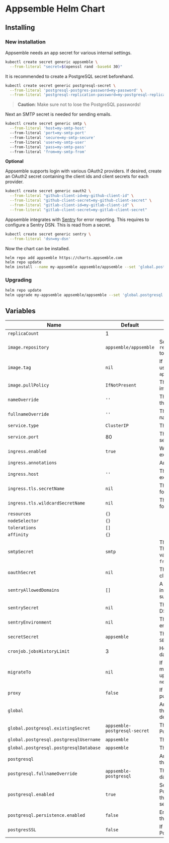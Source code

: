 # Appsemble Helm Chart

## Installing

### New installation

Appsemble needs an app secret for various internal settings.

```sh
kubectl create secret generic appsemble \
  --from-literal "secret=$(openssl rand -base64 30)"
```

It is recommended to create a PostgreSQL secret beforehand.

```sh
kubectl create secret generic postgresql-secret \
  --from-literal 'postgresql-postgres-password=my-password' \
  --from-literal 'postgresql-replication-password=my-postgresql-replication-password'
```

> **Caution**: Make sure not to lose the PostgreSQL passwords!

Next an SMTP secret is needed for sending emails.

```sh
kubectl create secret generic smtp \
  --from-literal 'host=my-smtp-host'
  --from-literal 'port=my-smtp-port'
  --from-literal 'secure=my-smtp-secure'
  --from-literal 'user=my-smtp-user'
  --from-literal 'pass=my-smtp-pass'
  --from-literal 'from=my-smtp-from'
```

**Optional**

Appsemble supports login with various OAuth2 providers. If desired, create an OAuth2 secret
containing the client ids and client secrets for each provider.

```sh
kubectl create secret generic oauth2 \
  --from-literal "github-client-id=my-github-client-id" \
  --from-literal "github-client-secret=my-github-client-secret" \
  --from-literal "gitlab-client-id=my-gitlab-client-id" \
  --from-literal "gitlab-client-secret=my-gitlab-client-secret"
```

Appsemble integrates with [Sentry] for error reporting. This requires to configure a Sentry DSN.
This is read from a secret.

```sh
kubectl create secret generic sentry \
  --from-literal 'dsn=my-dsn'
```

Now the chart can be installed.

```sh
helm repo add appsemble https://charts.appsemble.com
helm repo update
helm install --name my-appsemble appsemble/appsemble --set 'global.postgresql.existingSecret=postgresql-secret'
```

### Upgrading

```sh
helm repo update
helm upgrade my-appsemble appsemble/appsemble --set 'global.postgresql.existingSecret=postgresql-secret'
```

## Variables

| Name                                   | Default                       | Description                                                                                                                               |
| -------------------------------------- | ----------------------------- | ----------------------------------------------------------------------------------------------------------------------------------------- |
| `replicaCount`                         | 1                             |                                                                                                                                           |
| `image.repository`                     | `appsemble/appsemble`         | Set this to `registry.gitlab.io/appsemble/appsemble` to support prerelease versions.                                                      |
| `image.tag`                            | `nil`                         | If specified, this Docker image tag will be used. Otherwise, it will use the chart’s `appVersion`.                                        |
| `image.pullPolicy`                     | `IfNotPresent`                | This can be used to override the default image pull policy.                                                                               |
| `nameOverride`                         | `''`                          | This can be used to override the name in the templates.                                                                                   |
| `fullnameOverride`                     | `''`                          | This can be used to override the full name in the templates.                                                                              |
| `service.type`                         | `ClusterIP`                   | The type of the Appsemble service.                                                                                                        |
| `service.port`                         | 80                            | The HTTP port on which the Appsemble service will be exposed to the cluster.                                                              |
| `ingress.enabled`                      | `true`                        | Whether or not the service should be exposed through an ingress.                                                                          |
| `ingress.annotations`                  |                               | Annotations for the Appsemble ingress.                                                                                                    |
| `ingress.host`                         | `''`                          | The host name on which the ingress will expose the service.                                                                               |
| `ingress.tls.secretName`               | `nil`                         | The secret name to use to configure TLS for the top level host.                                                                           |
| `ingress.tls.wildcardSecretName`       | `nil`                         | The secret name to use to configure TLS for the direct wildcard host.                                                                     |
| `resources`                            | `{}`                          |                                                                                                                                           |
| `nodeSelector`                         | `{}`                          |                                                                                                                                           |
| `tolerations`                          | `[]`                          |                                                                                                                                           |
| `affinity`                             | `{}`                          |                                                                                                                                           |
| `smtpSecret`                           | `smtp`                        | The secret to use for configuring SMTP. The secret should contain the following values: `host`, `port`, `secure`, `user`, `pass`, `from`. |
| `oauthSecret`                          | `nil`                         | The secret which holds client ids and client secrets for OAuth2 providers.                                                                |
| `sentryAllowedDomains`                 | `[]`                          | A list of domains on which Sentry integration will be enabled. Wildcards are supported.                                                   |
| `sentrySecret`                         | `nil`                         | The secret from which to read the [Sentry] DSN.                                                                                           |
| `sentryEnvironment`                    | `nil`                         | The environment to send with Sentry error reports.                                                                                        |
| `secretSecret`                         | `appsemble`                   | The Kubernetes secret which holds the `SECRET` environment variable.                                                                      |
| `cronjob.jobsHistoryLimit`             | 3                             | How long to keep logs for cronjobs in days.                                                                                               |
| `migrateTo`                            | `nil`                         | If specified, the database will be migrated to this specific version. To upgrade to the latest version, specify `next`.                   |
| `proxy`                                | `false`                       | If `true`, The proxy is trusted for logging purposes.                                                                                     |
| `global`                               |                               | Any `global` variables are shared between the Appsemble chart and its `postgresql` dependency chart.                                      |
| `global.postgresql.existingSecret`     | `appsemble-postgresql-secret` | The secret from which to read the PostgreSQL password.                                                                                    |
| `global.postgresql.postgresqlUsername` | `appsemble`                   | The name of the PostgreSQL user.                                                                                                          |
| `global.postgresql.postgresqlDatabase` | `appsemble`                   | The name of the PostgreSQL user.                                                                                                          |
| `postgresql`                           |                               | Any `postgresql` variables are passed into the `postgresql` dependency chart.                                                             |
| `postgresql.fullnameOverride`          | `appsemble-postgresql`        | The name used for the PostgreSQL database.                                                                                                |
| `postgresql.enabled`                   | `true`                        | Set this to false explicitly to not include a PostgreSQL installation. This is useful if the database is managed by another service.      |
| `postgresql.persistence.enabled`       | `false`                       | Enable to create a persistent volume for the data.                                                                                        |
| `postgresSSL`                          | `false`                       | If `true`, connect establish the PostgreSQL connection over SSL.                                                                          |

[sentry]: https://sentry.io
